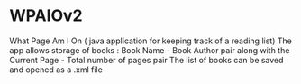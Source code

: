 # WPAIOv2
What Page Am I On ( java application for keeping track of a reading list)
The app allows storage of books : Book Name - Book Author pair along with the Current Page - Total number of pages pair
The list of books can be saved and opened as a .xml file 
